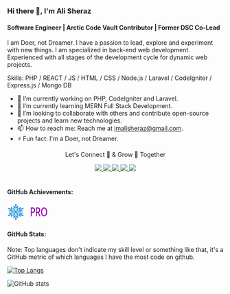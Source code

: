 <!--
**ImAliSheraz/ImAliSheraz** is a ✨ _special_ ✨ repository because its `README.md` (this file) appears on your GitHub profile.
-->

### Hi there 👋, I'm Ali Sheraz

<!-- <img align="right" alt="GIF" src="https://media.giphy.com/media/h408T6Y5GfmXBKW62l/giphy.gif" width="500" height="320" /> -->

#### Software Engineer | Arctic Code Vault Contributor | Former DSC Co-Lead

I am Doer, not Dreamer. I have a passion to lead, explore and
experiment with new things. I am specialized in back-end web
development. Experienced with all stages of the development cycle
for dynamic web projects.

Skills: PHP / REACT / JS / HTML / CSS / Node.js / Laravel / CodeIgniter / Express.js / Mongo DB

- 🔭 I’m currently working on PHP, CodeIgniter and Laravel.
- 🌱 I’m currently learning MERN Full Stack Development.
- 👯 I’m looking to collaborate with others and contribute open-source projects and learn new technologies.
- 📫 How to reach me: Reach me at imalisheraz@gmail.com.
- ⚡ Fun fact: I'm a Doer, not Dreamer.

<div align="center">
<p align="center">Let's Connect &#129309; & Grow &#127793; Together </p>
<a href="https://www.linkedin.com/in/imalisheraz/">
    <img src="https://img.shields.io/badge/linkedin-%230077B5.svg?&style=for-the-badge&logo=linkedin&logoColor=white" />
</a>

<a href="mailto:imalisheraz@gmail.com">
    <img src="https://img.shields.io/badge/Gmail-BF211D?style=for-the-badge&logo=Google&logoColor=white" />
</a>

<a href="https://www.facebook.com/imalisheraz/">
    <img src="https://img.shields.io/badge/Facebook-1877F2?style=for-the-badge&logo=facebook&logoColor=white" />
</a>

<a href="https://www.instagram.com/imalisheraz/">
    <img src="https://img.shields.io/badge/Instagram-E4405F?style=for-the-badge&logo=instagram&logoColor=white" />
</a>

<a href="https://www.twitter.com/imalisheraz/">
    <img src="https://img.shields.io/badge/Twitter-1DA1F2?style=for-the-badge&logo=twitter&logoColor=white" />
</a>

</div>
<br/>

#### GitHub Achievements:

<a href='https://archiveprogram.github.com/'><img src='https://raw.githubusercontent.com/acervenky/animated-github-badges/master/assets/acbadge.gif' width='40' height='40'></a> <a href='https://github.com/pricing'><img src='https://raw.githubusercontent.com/acervenky/animated-github-badges/master/assets/pro.gif' width='40' height='40'></a>

#### GitHub Stats:

Note: Top languages don't indicate my skill level or something like that, it's a GitHub metric of which languages I have the most code on github.

[![Top Langs](https://github-readme-stats.vercel.app/api/top-langs/?username=imalisheraz&layout=compact&theme=dark)](https://github.com/anuraghazra/github-readme-stats)

![GitHub stats](https://github-readme-stats.vercel.app/api?username=imalisheraz&show_icons=true&hide_border=true&count_private=true&include_all_commits=true&theme=dark)
